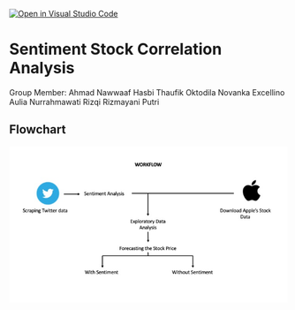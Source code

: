 [![Open in Visual Studio Code](https://classroom.github.com/assets/open-in-vscode-c66648af7eb3fe8bc4f294546bfd86ef473780cde1dea487d3c4ff354943c9ae.svg)](https://classroom.github.com/online_ide?assignment_repo_id=9634108&assignment_repo_type=AssignmentRepo)
# Sentiment Stock Correlation Analysis
Group Member:
Ahmad Nawwaaf
Hasbi Thaufik Oktodila
Novanka Excellino Aulia
Nurrahmawati
Rizqi Rizmayani Putri



## Flowchart

<img src="flowchart.jpg" alt="Flowchart">
